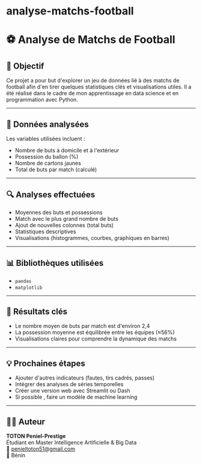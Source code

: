 # analyse-matchs-football
# ⚽ Analyse de Matchs de Football

## 🎯 Objectif
Ce projet a pour but d'explorer un jeu de données lié à des matchs de football afin d'en tirer quelques statistiques clés et visualisations utiles. Il a été réalisé dans le cadre de mon apprentissage en data science et en programmation avec Python.

---

## 🧪 Données analysées

Les variables utilisées incluent :
- Nombre de buts à domicile et à l'extérieur
- Possession du ballon (%)
- Nombre de cartons jaunes
- Total de buts par match (calculé)

---

## 🔍 Analyses effectuées

- Moyennes des buts et possessions
- Match avec le plus grand nombre de buts
- Ajout de nouvelles colonnes (total buts)
- Statistiques descriptives
- Visualisations (histogrammes, courbes, graphiques en barres)

---

## 📊 Bibliothèques utilisées

- `pandas`
- `matplotlib`

---

## 🧠 Résultats clés

- Le nombre moyen de buts par match est d'environ 2,4
- La possession moyenne est équilibrée entre les équipes (≈56%)
- Visualisations claires pour comprendre la dynamique des matchs

---

## 💡 Prochaines étapes

- Ajouter d'autres indicateurs (fautes, tirs cadrés, passes)
- Intégrer des analyses de séries temporelles
- Créer une version web avec Streamlit ou Dash
- Si possible , faire un modèle de machine learning 

---

## 👨‍💻 Auteur

**TOTON Peniel-Prestige**  
Étudiant en Master Intelligence Artificielle & Big Data  
📧 penieltoton51@gmail.com  
📍 Bénin  

